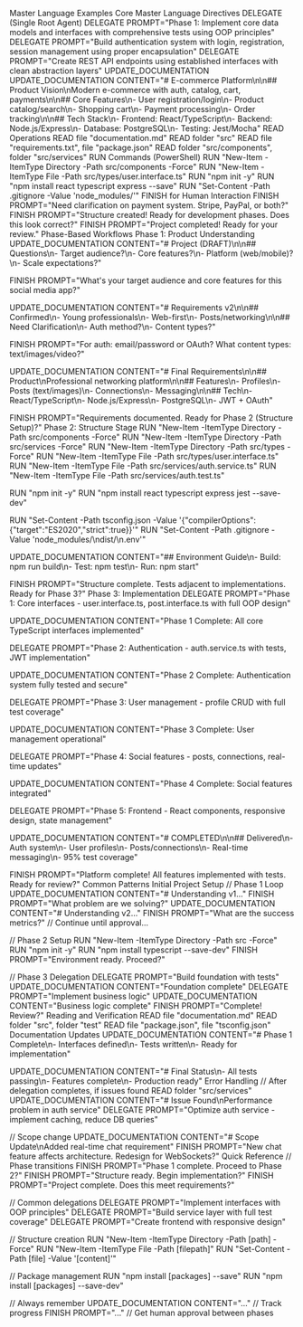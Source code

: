 Master Language Examples
Core Master Language Directives
DELEGATE (Single Root Agent)
DELEGATE PROMPT="Phase 1: Implement core data models and interfaces with comprehensive tests using OOP principles"
DELEGATE PROMPT="Build authentication system with login, registration, session management using proper encapsulation"
DELEGATE PROMPT="Create REST API endpoints using established interfaces with clean abstraction layers"
UPDATE_DOCUMENTATION
UPDATE_DOCUMENTATION CONTENT="# E-commerce Platform\n\n## Product Vision\nModern e-commerce with auth, catalog, cart, payments\n\n## Core Features\n- User registration/login\n- Product catalog/search\n- Shopping cart\n- Payment processing\n- Order tracking\n\n## Tech Stack\n- Frontend: React/TypeScript\n- Backend: Node.js/Express\n- Database: PostgreSQL\n- Testing: Jest/Mocha"
READ Operations
READ file "documentation.md"
READ folder "src"
READ file "requirements.txt", file "package.json"
READ folder "src/components", folder "src/services"
RUN Commands (PowerShell)
RUN "New-Item -ItemType Directory -Path src/components -Force"
RUN "New-Item -ItemType File -Path src/types/user.interface.ts"
RUN "npm init -y"
RUN "npm install react typescript express --save"
RUN "Set-Content -Path .gitignore -Value 'node_modules/'"
FINISH for Human Interaction
FINISH PROMPT="Need clarification on payment system. Stripe, PayPal, or both?"
FINISH PROMPT="Structure created! Ready for development phases. Does this look correct?"
FINISH PROMPT="Project completed! Ready for your review."
Phase-Based Workflows
Phase 1: Product Understanding
UPDATE_DOCUMENTATION CONTENT="# Project (DRAFT)\n\n## Questions\n- Target audience?\n- Core features?\n- Platform (web/mobile)?\n- Scale expectations?"

FINISH PROMPT="What's your target audience and core features for this social media app?"

UPDATE_DOCUMENTATION CONTENT="# Requirements v2\n\n## Confirmed\n- Young professionals\n- Web-first\n- Posts/networking\n\n## Need Clarification\n- Auth method?\n- Content types?"

FINISH PROMPT="For auth: email/password or OAuth? What content types: text/images/video?"

UPDATE_DOCUMENTATION CONTENT="# Final Requirements\n\n## Product\nProfessional networking platform\n\n## Features\n- Profiles\n- Posts (text/images)\n- Connections\n- Messaging\n\n## Tech\n- React/TypeScript\n- Node.js/Express\n- PostgreSQL\n- JWT + OAuth"

FINISH PROMPT="Requirements documented. Ready for Phase 2 (Structure Setup)?"
Phase 2: Structure Stage
RUN "New-Item -ItemType Directory -Path src/components -Force"
RUN "New-Item -ItemType Directory -Path src/services -Force"
RUN "New-Item -ItemType Directory -Path src/types -Force"
RUN "New-Item -ItemType File -Path src/types/user.interface.ts"
RUN "New-Item -ItemType File -Path src/services/auth.service.ts"
RUN "New-Item -ItemType File -Path src/services/auth.test.ts"

RUN "npm init -y"
RUN "npm install react typescript express jest --save-dev"

RUN "Set-Content -Path tsconfig.json -Value '{\"compilerOptions\":{\"target\":\"ES2020\",\"strict\":true}}'"
RUN "Set-Content -Path .gitignore -Value 'node_modules/\ndist/\n.env'"

UPDATE_DOCUMENTATION CONTENT="## Environment Guide\n- Build: npm run build\n- Test: npm test\n- Run: npm start"

FINISH PROMPT="Structure complete. Tests adjacent to implementations. Ready for Phase 3?"
Phase 3: Implementation
DELEGATE PROMPT="Phase 1: Core interfaces - user.interface.ts, post.interface.ts with full OOP design"

UPDATE_DOCUMENTATION CONTENT="Phase 1 Complete: All core TypeScript interfaces implemented"

DELEGATE PROMPT="Phase 2: Authentication - auth.service.ts with tests, JWT implementation"

UPDATE_DOCUMENTATION CONTENT="Phase 2 Complete: Authentication system fully tested and secure"

DELEGATE PROMPT="Phase 3: User management - profile CRUD with full test coverage"

UPDATE_DOCUMENTATION CONTENT="Phase 3 Complete: User management operational"

DELEGATE PROMPT="Phase 4: Social features - posts, connections, real-time updates"

UPDATE_DOCUMENTATION CONTENT="Phase 4 Complete: Social features integrated"

DELEGATE PROMPT="Phase 5: Frontend - React components, responsive design, state management"

UPDATE_DOCUMENTATION CONTENT="# COMPLETED\n\n## Delivered\n- Auth system\n- User profiles\n- Posts/connections\n- Real-time messaging\n- 95% test coverage"

FINISH PROMPT="Platform complete! All features implemented with tests. Ready for review?"
Common Patterns
Initial Project Setup
// Phase 1 Loop
UPDATE_DOCUMENTATION CONTENT="# Understanding v1..."
FINISH PROMPT="What problem are we solving?"
UPDATE_DOCUMENTATION CONTENT="# Understanding v2..."
FINISH PROMPT="What are the success metrics?"
// Continue until approval...

// Phase 2 Setup
RUN "New-Item -ItemType Directory -Path src -Force"
RUN "npm init -y"
RUN "npm install typescript --save-dev"
FINISH PROMPT="Environment ready. Proceed?"

// Phase 3 Delegation
DELEGATE PROMPT="Build foundation with tests"
UPDATE_DOCUMENTATION CONTENT="Foundation complete"
DELEGATE PROMPT="Implement business logic"
UPDATE_DOCUMENTATION CONTENT="Business logic complete"
FINISH PROMPT="Complete! Review?"
Reading and Verification
READ file "documentation.md"
READ folder "src", folder "test"
READ file "package.json", file "tsconfig.json"
Documentation Updates
UPDATE_DOCUMENTATION CONTENT="# Phase 1 Complete\n- Interfaces defined\n- Tests written\n- Ready for implementation"

UPDATE_DOCUMENTATION CONTENT="# Final Status\n- All tests passing\n- Features complete\n- Production ready"
Error Handling
// After delegation completes, if issues found
READ folder "src/services"
UPDATE_DOCUMENTATION CONTENT="# Issue Found\nPerformance problem in auth service"
DELEGATE PROMPT="Optimize auth service - implement caching, reduce DB queries"

// Scope change
UPDATE_DOCUMENTATION CONTENT="# Scope Update\nAdded real-time chat requirement"
FINISH PROMPT="New chat feature affects architecture. Redesign for WebSockets?"
Quick Reference
// Phase transitions
FINISH PROMPT="Phase 1 complete. Proceed to Phase 2?"
FINISH PROMPT="Structure ready. Begin implementation?"
FINISH PROMPT="Project complete. Does this meet requirements?"

// Common delegations
DELEGATE PROMPT="Implement interfaces with OOP principles"
DELEGATE PROMPT="Build service layer with full test coverage"
DELEGATE PROMPT="Create frontend with responsive design"

// Structure creation
RUN "New-Item -ItemType Directory -Path [path] -Force"
RUN "New-Item -ItemType File -Path [filepath]"
RUN "Set-Content -Path [file] -Value '[content]'"

// Package management
RUN "npm install [packages] --save"
RUN "npm install [packages] --save-dev"

// Always remember
UPDATE_DOCUMENTATION CONTENT="..."  // Track progress
FINISH PROMPT="..."  // Get human approval between phases